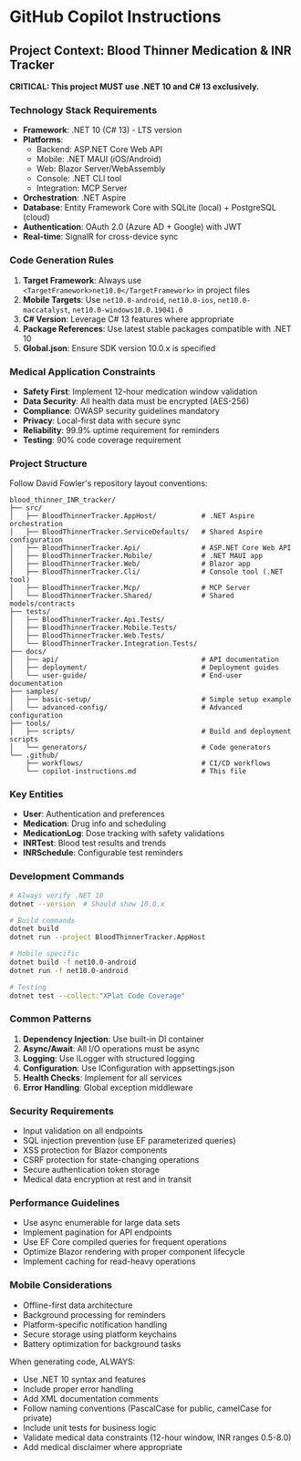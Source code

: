 # GitHub Copilot Instructions

## Project Context: Blood Thinner Medication & INR Tracker

**CRITICAL: This project MUST use .NET 10 and C# 13 exclusively.**

### Technology Stack Requirements

- **Framework**: .NET 10 (C# 13) - LTS version
- **Platforms**: 
  - Backend: ASP.NET Core Web API
  - Mobile: .NET MAUI (iOS/Android)
  - Web: Blazor Server/WebAssembly
  - Console: .NET CLI tool
  - Integration: MCP Server
- **Orchestration**: .NET Aspire
- **Database**: Entity Framework Core with SQLite (local) + PostgreSQL (cloud)
- **Authentication**: OAuth 2.0 (Azure AD + Google) with JWT
- **Real-time**: SignalR for cross-device sync

### Code Generation Rules

1. **Target Framework**: Always use `<TargetFramework>net10.0</TargetFramework>` in project files
2. **Mobile Targets**: Use `net10.0-android`, `net10.0-ios`, `net10.0-maccatalyst`, `net10.0-windows10.0.19041.0`
3. **C# Version**: Leverage C# 13 features where appropriate
4. **Package References**: Use latest stable packages compatible with .NET 10
5. **Global.json**: Ensure SDK version 10.0.x is specified

### Medical Application Constraints

- **Safety First**: Implement 12-hour medication window validation
- **Data Security**: All health data must be encrypted (AES-256)
- **Compliance**: OWASP security guidelines mandatory
- **Privacy**: Local-first data with secure sync
- **Reliability**: 99.9% uptime requirement for reminders
- **Testing**: 90% code coverage requirement

### Project Structure

Follow David Fowler's repository layout conventions:

```
blood_thinner_INR_tracker/
├── src/
│   ├── BloodThinnerTracker.AppHost/           # .NET Aspire orchestration
│   ├── BloodThinnerTracker.ServiceDefaults/   # Shared Aspire configuration  
│   ├── BloodThinnerTracker.Api/               # ASP.NET Core Web API
│   ├── BloodThinnerTracker.Mobile/            # .NET MAUI app
│   ├── BloodThinnerTracker.Web/               # Blazor app
│   ├── BloodThinnerTracker.Cli/               # Console tool (.NET tool)
│   ├── BloodThinnerTracker.Mcp/               # MCP Server
│   └── BloodThinnerTracker.Shared/            # Shared models/contracts
├── tests/
│   ├── BloodThinnerTracker.Api.Tests/
│   ├── BloodThinnerTracker.Mobile.Tests/
│   ├── BloodThinnerTracker.Web.Tests/
│   └── BloodThinnerTracker.Integration.Tests/
├── docs/
│   ├── api/                                   # API documentation
│   ├── deployment/                            # Deployment guides
│   └── user-guide/                            # End-user documentation
├── samples/
│   ├── basic-setup/                           # Simple setup example
│   └── advanced-config/                       # Advanced configuration
├── tools/
│   ├── scripts/                               # Build and deployment scripts
│   └── generators/                            # Code generators
└── .github/
    ├── workflows/                             # CI/CD workflows
    └── copilot-instructions.md                # This file
```

### Key Entities

- **User**: Authentication and preferences
- **Medication**: Drug info and scheduling  
- **MedicationLog**: Dose tracking with safety validations
- **INRTest**: Blood test results and trends
- **INRSchedule**: Configurable test reminders

### Development Commands

```bash
# Always verify .NET 10
dotnet --version  # Should show 10.0.x

# Build commands
dotnet build
dotnet run --project BloodThinnerTracker.AppHost

# Mobile specific  
dotnet build -f net10.0-android
dotnet run -f net10.0-android

# Testing
dotnet test --collect:"XPlat Code Coverage"
```

### Common Patterns

1. **Dependency Injection**: Use built-in DI container
2. **Async/Await**: All I/O operations must be async
3. **Logging**: Use ILogger with structured logging
4. **Configuration**: Use IConfiguration with appsettings.json
5. **Health Checks**: Implement for all services
6. **Error Handling**: Global exception middleware

### Security Requirements

- Input validation on all endpoints
- SQL injection prevention (use EF parameterized queries)
- XSS protection for Blazor components
- CSRF protection for state-changing operations
- Secure authentication token storage
- Medical data encryption at rest and in transit

### Performance Guidelines

- Use async enumerable for large data sets
- Implement pagination for API endpoints
- Use EF Core compiled queries for frequent operations
- Optimize Blazor rendering with proper component lifecycle
- Implement caching for read-heavy operations

### Mobile Considerations

- Offline-first data architecture
- Background processing for reminders
- Platform-specific notification handling
- Secure storage using platform keychains
- Battery optimization for background tasks

When generating code, ALWAYS:
- Use .NET 10 syntax and features
- Include proper error handling
- Add XML documentation comments
- Follow naming conventions (PascalCase for public, camelCase for private)
- Include unit tests for business logic
- Validate medical data constraints (12-hour window, INR ranges 0.5-8.0)
- Add medical disclaimer where appropriate